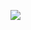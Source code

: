 [![](https://img.shields.io/github/v/release/snowplow/snowplow-javascript-tracker?include_prereleases&sort=semver&style=flat)](https://github.com/snowplow/snowplow-javascript-tracker/releases)
